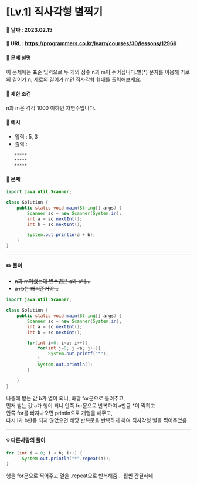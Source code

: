 # [Lv.1] 직사각형 별찍기

#### 📌 날짜 : 2023.02.15

#### 📌 URL : https://programmers.co.kr/learn/courses/30/lessons/12969

#### 📌 문제 설명

이 문제에는 표준 입력으로 두 개의 정수 n과 m이 주어집니다.별(\*) 문자를 이용해 가로의 길이가 n, 세로의 길이가 m인 직사각형 형태를 출력해보세요.

#### 📌 제한 조건

n과 m은 각각 1000 이하인 자연수입니다.

#### 📌 예시

- 입력 : 5, 3
- 출력 :

```
   *****
   *****
   *****
```

#### 📌 문제

```java
import java.util.Scanner;

class Solution {
    public static void main(String[] args) {
        Scanner sc = new Scanner(System.in);
        int a = sc.nextInt();
        int b = sc.nextInt();

        System.out.println(a + b);
    }
}
```

---

#### ✏️ 풀이

- ~~n과 m이랬는데 변수명은 a와 b네…~~
- ~~a+b는 왜써준거야…~~

```java
import java.util.Scanner;

class Solution {
    public static void main(String[] args) {
        Scanner sc = new Scanner(System.in);
        int a = sc.nextInt();
        int b = sc.nextInt();

        for(int i=0; i<b; i++){
            for(int j=0; j <a; j++){
                System.out.printf("*");
            }
            System.out.println();
        }

    }
}

```

나중에 받는 값 b가 열이 되니, 바깥 for문으로 돌려주고,  
먼저 받는 값 a가 행이 되니 안쪽 for문으로 반복하여 a만큼 \*이 찍히고  
안쪽 for를 빠져나오면 println으로 개행을 해주고,  
다시 i가 b만큼 되지 않았으면 해당 반복문을 반복하게 하여 직사각형 별을 찍어주었음

---

#### 💡 다른사람의 풀이

```java
for (int i = 0; i < b; i++) {
      System.out.println("*".repeat(a));
}
```

행을 for문으로 찍어주고 열을 .repeat으로 반복해줌… 훨씬 간결하네
